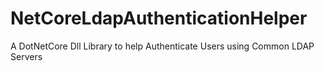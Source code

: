 # NetCoreLdapAuthenticationHelper
A DotNetCore Dll Library to help Authenticate Users using Common LDAP Servers
